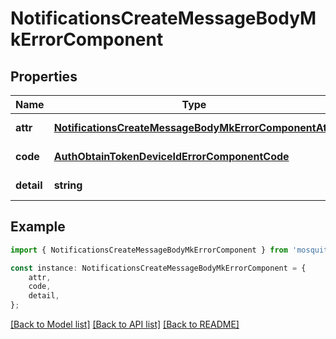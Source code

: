 # NotificationsCreateMessageBodyMkErrorComponent


## Properties

Name | Type | Description | Notes
------------ | ------------- | ------------- | -------------
**attr** | [**NotificationsCreateMessageBodyMkErrorComponentAttr**](NotificationsCreateMessageBodyMkErrorComponentAttr.md) |  | [default to undefined]
**code** | [**AuthObtainTokenDeviceIdErrorComponentCode**](AuthObtainTokenDeviceIdErrorComponentCode.md) |  | [default to undefined]
**detail** | **string** |  | [default to undefined]

## Example

```typescript
import { NotificationsCreateMessageBodyMkErrorComponent } from 'mosquito-alert';

const instance: NotificationsCreateMessageBodyMkErrorComponent = {
    attr,
    code,
    detail,
};
```

[[Back to Model list]](../README.md#documentation-for-models) [[Back to API list]](../README.md#documentation-for-api-endpoints) [[Back to README]](../README.md)
